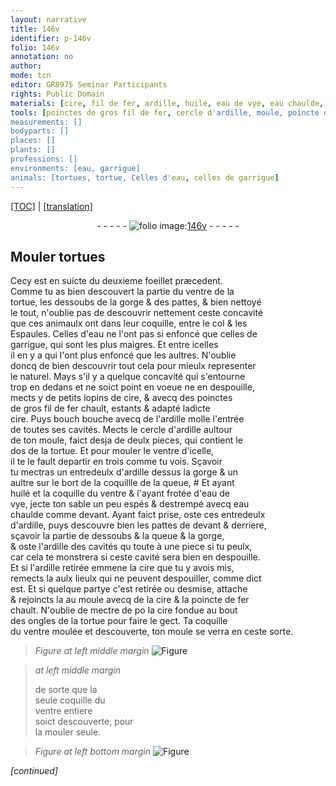 ```yaml
---
layout: narrative
title: 146v
identifier: p-146v
folio: 146v
annotation: no
author:
mode: tcn
editor: GR8975 Seminar Participants
rights: Public Domain
materials: [cire, fil de fer, ardille, huilé, eau de vye, eau chaulde, fer, cire fondue]
tools: [poinctes de gros fil de fer, cercle d'ardille, moule, poincte de fer]
measurements: []
bodyparts: []
places: []
plants: []
professions: []
environments: [eau, garrigue]
animals: [tortues, tortue, Celles d'eau, celles de garrigue]
---
```


 <p><a href="{{ site.baseurl }}/normalized/">[TOC]</a> | <a href="{{ site.baseurl }}/texts/p-146v_tl/" target="_blank">[translation]</a></p><div class="folio" align="center">- - - - - <a href="http://gallica.bnf.fr/ark:/12148/btv1b10500001g/f298.image" target="_blank"><img src="https://cu-mkp.github.io/2017-workshop-edition/assets/photo-icon.png" alt="folio image: " style="display:inline-block; margin-bottom:-3px;"/>146v</a> - - - - - </div>  
  

## Mouler <span class="al">tortues</span>

 
Cecy est en suicte du deuxieme foeillet præcedent.<br/> Comme tu as bien descouvert la partie du ventre de la<br/> <span class="al">tortue</span>, les dessoubs de la gorge & des pattes, & bien nettoyé<br/> le tout, n'oublie pas de descouvrir nettem<span class="exp">ent</span> ceste concavité<br/> que ces animaulx ont dans leur coquille, entre le col & les<br/> Espaules. <span class="al">Celles d'<span class="env">eau</span></span> ne l'ont pas si enfoncé que <span class="al">celles de<br/> <span class="env">garrigue</span></span>, qui sont les plus maigres. Et entre icelles<br/> il en y a qui l'ont plus enfoncé que les aultres. N'oublie<br/> doncq de bien descouvrir tout cela pour mieulx representer<br/> le naturel. Mays s'il y a quelque concavité qui s'entourne<br/> trop en dedans et ne soict point en voeue ne en despouille,<br/> mects y de petits lopins de <span class="m">cire</span>, & avecq des <span class="tl">poinctes<br/> de gros <span class="m">fil de fer</span></span> chault, estants & adapté ladicte<br/> <span class="m">cire</span>. Puys <span class="del">bouch</span> bouche avecq de l'<span class="m">ardille</span> molle l'entrée<br/> de toutes ses cavités. Mects le <span class="tl">cercle d'<span class="m">ardille</span></span> aultour<br/> de ton <span class="tl">moule</span>, faict desja de deulx pieces, qui contient le<br/> dos de la <span class="al">tortue</span>. Et pour mouler le ventre d'icelle,<br/> il te le fault departir en trois co<span class="exp">mm</span>e tu vois. Sçavoir<br/> tu mectras un entredeulx d'<span class="m">ardille</span> dessus la gorge & un<br/> aultre sur le bort de la coquillle de la queue, # Et aya<span class="exp">n</span>t<br/> <span class="m">huilé</span> <span class="del">et</span> la coquille du ventre & l'ayant frotée d'<span class="m">eau de<br/> vye</span>, jecte ton sable un peu espés & destrempé avecq <span class="m">eau<br/> chaulde</span> co<span class="exp">mm</span>e devant. Ayant faict prise, oste ces entredeulx<br/> d'<span class="m">ardille</span>, puys descouvre bien les pattes de devant & derriere,<br/> sçavoir la partie de dessoubs & la queue & la gorge,<br/> & oste l'<span class="m">ardille</span> des cavités <span class="del">qu</span> toute à une piece si tu peulx,<br/> car cela te monstrera si ceste cavité sera bien en despouille.<br/> Et si l'<span class="m">ardille</span> retirée emmene la <span class="m">cire</span> que tu y avois mis,<br/> remects la aulx lieulx qui ne peuvent despouiller, co<span class="exp">mm</span>e dict<br/> est. Et si quelque partye c'est retirée ou desmise, attache<br/> & rejoincts la au <span class="tl">moule</span> avecq de la <span class="m">cire</span> & la <span class="tl">poincte de <span class="m">fer</span></span><br/> chault. N'oublie de mectre de <span class="del">po</span> la <span class="m">cire fondue</span> au bout<br/> des ongles de la <span class="al">tortue</span> pour faire le gect. Ta coquille<br/> du ventre moulée <span class="add">et descouverte</span>, ton <span class="tl">moule</span> se verra en ceste sorte.
 
> *Figure*
> *at left middle margin*
> <a href="https://drive.google.com/open?id=0B9-oNrvWdlO5bUk2c1E3LWtOTDA" target="_blank"><img src="https://cu-mkp.github.io/GR8975-edition/assets/photo-icon.png" alt="Figure" style="display:inline-block; margin-bottom:-3px;"/></a>
 
> *at left middle margin*
> 
> 
>   de sorte que la<br/> seule coquille du<br/> ventre entiere<br/>soict descouverte, pour<br/> la mouler seule. 
 
> *Figure*
> *at left bottom margin*
> <a href="https://drive.google.com/open?id=0B9-oNrvWdlO5WGEzek5peHJ6VDA" target="_blank"><img src="https://cu-mkp.github.io/GR8975-edition/assets/photo-icon.png" alt="Figure" style="display:inline-block; margin-bottom:-3px;"/></a>
 
*[continued]*
 
 